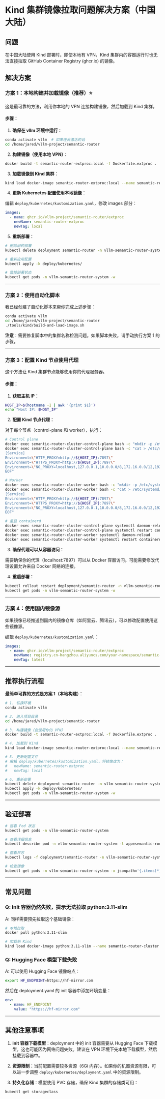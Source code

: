 # Kind 集群镜像拉取问题解决方案（中国大陆）

## 问题

在中国大陆使用 Kind 部署时，即使本地有 VPN，Kind 集群内的容器运行时也无法直接拉取 GitHub Container Registry (ghcr.io) 的镜像。

## 解决方案

### 方案 1：本地构建并加载镜像（推荐）⭐

这是最可靠的方法，利用你本地的 VPN 连接构建镜像，然后加载到 Kind 集群。

#### 步骤：

1. **确保在 vllm 环境中运行**：

```bash
conda activate vllm  # 如果还没激活的话
cd /home/jared/vllm-project/semantic-router
```

2. **构建镜像（使用本地 VPN）**：

```bash
docker build -t semantic-router-extproc:local -f Dockerfile.extproc .
```

3. **加载镜像到 Kind 集群**：

```bash
kind load docker-image semantic-router-extproc:local --name semantic-router-cluster
```

4. **更新 Kubernetes 配置使用本地镜像**：

编辑 `deploy/kubernetes/kustomization.yaml`，修改 images 部分：

```yaml
images:
  - name: ghcr.io/vllm-project/semantic-router/extproc
    newName: semantic-router-extproc
    newTag: local
```

5. **重新部署**：

```bash
# 删除旧的部署
kubectl delete deployment semantic-router -n vllm-semantic-router-system

# 重新应用配置
kubectl apply -k deploy/kubernetes/

# 监控部署状态
kubectl get pods -n vllm-semantic-router-system -w
```

---

### 方案 2：使用自动化脚本

我已经创建了自动化脚本来帮你完成上述步骤：

```bash
conda activate vllm
cd /home/jared/vllm-project/semantic-router
./tools/kind/build-and-load-image.sh
```

**注意**：需要修复脚本中的集群名称检测问题。如果脚本失败，请手动执行方案 1 的步骤。

---

### 方案 3：配置 Kind 节点使用代理

这个方法让 Kind 集群节点能够使用你的代理服务器。

#### 步骤：

1. **获取主机 IP**：

```bash
HOST_IP=$(hostname -I | awk '{print $1}')
echo "Host IP: $HOST_IP"
```

2. **配置 Kind 节点代理**：

对于每个节点（control-plane 和 worker），执行：

```bash
# Control plane
docker exec semantic-router-cluster-control-plane bash -c "mkdir -p /etc/systemd/system/docker.service.d"
docker exec semantic-router-cluster-control-plane bash -c "cat > /etc/systemd/system/docker.service.d/http-proxy.conf << 'EOF'
[Service]
Environment=\"HTTP_PROXY=http://${HOST_IP}:7897\"
Environment=\"HTTPS_PROXY=http://${HOST_IP}:7897\"
Environment=\"NO_PROXY=localhost,127.0.0.1,10.0.0.0/8,172.16.0.0/12,192.168.0.0/16,.svc,.svc.cluster.local\"
EOF"

# Worker
docker exec semantic-router-cluster-worker bash -c "mkdir -p /etc/systemd/system/docker.service.d"
docker exec semantic-router-cluster-worker bash -c "cat > /etc/systemd/system/docker.service.d/http-proxy.conf << 'EOF'
[Service]
Environment=\"HTTP_PROXY=http://${HOST_IP}:7897\"
Environment=\"HTTPS_PROXY=http://${HOST_IP}:7897\"
Environment=\"NO_PROXY=localhost,127.0.0.1,10.0.0.0/8,172.16.0.0/12,192.168.0.0/16,.svc,.svc.cluster.local\"
EOF"

# 重启 containerd
docker exec semantic-router-cluster-control-plane systemctl daemon-reload
docker exec semantic-router-cluster-control-plane systemctl restart containerd
docker exec semantic-router-cluster-worker systemctl daemon-reload
docker exec semantic-router-cluster-worker systemctl restart containerd
```

3. **确保代理可以从容器访问**：

需要确保你的代理（localhost:7897）可以从 Docker 容器访问。可能需要修改代理设置允许来自 Docker 网络的连接。

4. **重启部署**：

```bash
kubectl rollout restart deployment/semantic-router -n vllm-semantic-router-system
kubectl get pods -n vllm-semantic-router-system -w
```

---

### 方案 4：使用国内镜像源

如果镜像已经推送到国内的镜像仓库（如阿里云、腾讯云），可以修改配置使用这些镜像源。

编辑 `deploy/kubernetes/kustomization.yaml`：

```yaml
images:
  - name: ghcr.io/vllm-project/semantic-router/extproc
    newName: registry.cn-hangzhou.aliyuncs.com/your-namespace/semantic-router-extproc
    newTag: latest
```

---

## 推荐执行流程

**最简单可靠的方式是方案 1（本地构建）**：

```bash
# 1. 切换环境
conda activate vllm

# 2. 进入项目目录
cd /home/jared/vllm-project/semantic-router

# 3. 构建镜像（会使用你的 VPN）
docker build -t semantic-router-extproc:local -f Dockerfile.extproc .

# 4. 加载到 Kind
kind load docker-image semantic-router-extproc:local --name semantic-router-cluster

# 5. 更新配置文件
# 编辑 deploy/kubernetes/kustomization.yaml，将镜像改为：
#   newName: semantic-router-extproc
#   newTag: local

# 6. 重新部署
kubectl delete deployment semantic-router -n vllm-semantic-router-system
kubectl apply -k deploy/kubernetes/
kubectl get pods -n vllm-semantic-router-system -w
```

---

## 验证部署

```bash
# 查看 Pod 状态
kubectl get pods -n vllm-semantic-router-system

# 查看详细信息
kubectl describe pod -n vllm-semantic-router-system -l app=semantic-router

# 查看日志
kubectl logs -f deployment/semantic-router -n vllm-semantic-router-system

# 检查镜像
kubectl get pods -n vllm-semantic-router-system -o jsonpath='{.items[*].spec.containers[*].image}'
```

---

## 常见问题

### Q: init 容器仍然失败，提示无法拉取 python:3.11-slim

A: 同样需要预先拉取这个基础镜像：

```bash
# 本地拉取
docker pull python:3.11-slim

# 加载到 Kind
kind load docker-image python:3.11-slim --name semantic-router-cluster
```

### Q: Hugging Face 模型下载失败

A: 可以使用 Hugging Face 镜像站点：

```bash
export HF_ENDPOINT=https://hf-mirror.com
```

然后在 deployment.yaml 的 init 容器中添加环境变量：

```yaml
env:
  - name: HF_ENDPOINT
    value: "https://hf-mirror.com"
```

---

## 其他注意事项

1. **init 容器下载模型**：deployment 中的 init 容器需要从 Hugging Face 下载模型，这也可能因为网络问题失败。建议在 VPN 环境下先本地下载模型，然后挂载到容器中。

2. **资源限制**：当前配置需要较多资源（6Gi 内存）。如果你的机器资源有限，可以进一步调整 `deploy/kubernetes/deployment.yaml` 中的资源限制。

3. **持久化存储**：模型使用 PVC 存储，确保 Kind 集群的存储类可用：

```bash
kubectl get storageclass
```
